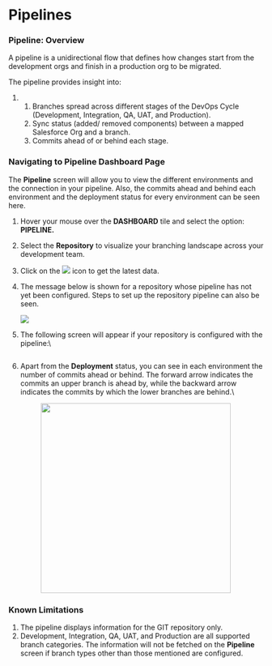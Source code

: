 # Pipelines

### Pipeline: Overview <a href="#pipeline-overview" id="pipeline-overview"></a>

A pipeline is a unidirectional flow that defines how changes start from the development orgs and finish in a production org to be migrated.

The pipeline provides insight into:&#x20;

1.
   1. Branches spread across different stages of the DevOps Cycle (Development, Integration, QA, UAT, and Production).
   2. Sync status (added/ removed components) between a mapped Salesforce Org and a branch.
   3. Commits ahead of or behind each stage.

### Navigating to Pipeline Dashboard Page <a href="#navigating-to-pipeline-dashboard-page" id="navigating-to-pipeline-dashboard-page"></a>

The **Pipeline** screen will allow you to view the different environments and the connection in your pipeline. Also, the commits ahead and behind each environment and the deployment status for every environment can be seen here.

1. Hover your mouse over the **DASHBOARD** tile and select the option: **PIPELINE.**
2. Select the **Repository** to visualize your branching landscape across your development team.
3. Click on the ![](https://cdn.document360.io/8711f4e7-c040-4616-aac9-d947f87e4619/Images/Documentation/image-1654585346917.png) icon to get the latest data.
4.  The message below is shown for a repository whose pipeline has not yet been configured. Steps to set up the repository pipeline can also be seen.

    ![](https://cdn.document360.io/8711f4e7-c040-4616-aac9-d947f87e4619/Images/Documentation/image-1654585147531.png)
5.  The following screen will appear if your repository is configured with the pipeline:\


    <figure><img src="https://cdn.document360.io/8711f4e7-c040-4616-aac9-d947f87e4619/Images/Documentation/image-1654585748039.png" alt=""><figcaption></figcaption></figure>
6.  Apart from the **Deployment** status, you can see in each environment the number of commits ahead or behind. The forward arrow indicates the commits an upper branch is ahead by, while the backward arrow indicates the commits by which the lower branches are behind.\


    <figure><img src="https://cdn.document360.io/8711f4e7-c040-4616-aac9-d947f87e4619/Images/Documentation/image-1654585854974.png" alt="" width="375"><figcaption></figcaption></figure>

### Known Limitations <a href="#known-limitations" id="known-limitations"></a>

1. The pipeline displays information for the GIT repository only.
2. Development, Integration, QA, UAT, and Production are all supported branch categories. The information will not be fetched on the **Pipeline** screen if branch types other than those mentioned are configured.
